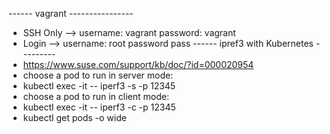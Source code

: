 ------ vagrant ----------------
- SSH Only --> username: vagrant password: vagrant
- Login --> username: root password pass
------ ipref3 with Kubernetes ---------
- https://www.suse.com/support/kb/doc/?id=000020954
- choose a pod to run in server mode:
- kubectl exec -it <pod-name> -- iperf3 -s -p 12345
- choose a pod to run in client mode:
- kubectl exec -it <pod-name> -- iperf3 -c <server pod IP address> -p 12345
- kubectl get pods -o wide  
